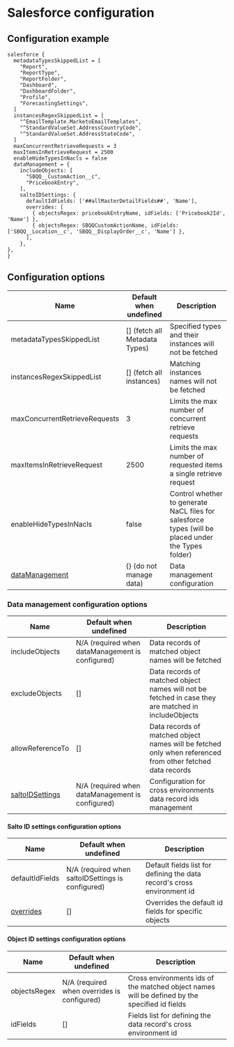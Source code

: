 # Salesforce configuration
## Configuration example
```hcl
salesforce {
  metadataTypesSkippedList = [
    "Report",
    "ReportType",
    "ReportFolder",
    "Dashboard",
    "DashboardFolder",
    "Profile",
    "ForecastingSettings",
  ]
  instancesRegexSkippedList = [
    "^EmailTemplate.MarketoEmailTemplates",
    "^StandardValueSet.AddressCountryCode",
    "^StandardValueSet.AddressStateCode",
  ]
  maxConcurrentRetrieveRequests = 3
  maxItemsInRetrieveRequest = 2500
  enableHideTypesInNacls = false
  dataManagement = {
    includeObjects: [
      "SBQQ__CustomAction__c",
      "PricebookEntry",
    ],
    saltoIDSettings: {
      defaultIdFields: ['##allMasterDetailFields##', 'Name'],
      overrides: [
        { objectsRegex: pricebookEntryName, idFields: ['Pricebook2Id', 'Name'] },
        { objectsRegex: SBQQCustomActionName, idFields: ['SBQQ__Location__c', 'SBQQ__DisplayOrder__c', 'Name'] },
      ],
    },
},
}
```

## Configuration options

| Name                                                     | Default when undefined        | Description
| ---------------------------------------------------------| ------------------------------| -----------
| metadataTypesSkippedList                                 | [] (fetch all Metadata Types) | Specified types and their instances will not be fetched
| instancesRegexSkippedList                                | [] (fetch all instances)      | Matching instances names will not be fetched
| maxConcurrentRetrieveRequests                            | 3                             | Limits the max number of concurrent retrieve requests
| maxItemsInRetrieveRequest                                | 2500                          | Limits the max number of requested items a single retrieve request
| enableHideTypesInNacls                                   | false                         | Control whether to generate NaCL files for salesforce types (will be placed under the Types folder)
| [dataManagement](#data-management-configuration-options) | {} (do not manage data)       | Data management configuration 

### Data management configuration options

| Name                                                        | Default when undefined                           | Description
| ------------------------------------------------------------| -------------------------------------------------| -----------
| includeObjects                                              | N/A (required when dataManagement is configured) | Data records of matched object names will be fetched
| excludeObjects                                              | []                                               | Data records of matched object names will not be fetched in case they are matched in includeObjects
| allowReferenceTo                                            | []                                               | Data records of matched object names will be fetched only when referenced from other fetched data records
| [saltoIDSettings](#salto-id-settings-configuration-options) | N/A (required when dataManagement is configured) | Configuration for cross environments data record ids management 

#### Salto ID settings configuration options

| Name                                                   | Default when undefined                            | Description
| -------------------------------------------------------| --------------------------------------------------| -----------
| defaultIdFields                                        | N/A (required when saltoIDSettings is configured) | Default fields list for defining the data record's cross environment id
| [overrides](#object-id-settings-configuration-options) | []                                                | Overrides the default id fields for specific objects

#### Object ID settings configuration options

| Name         | Default when undefined                      | Description
| -------------| --------------------------------------------| -----------
| objectsRegex | N/A (required when overrides is configured) | Cross environments ids of the matched object names will be defined by the specified id fields
| idFields     | []                                          | Fields list for defining the data record's cross environment id
